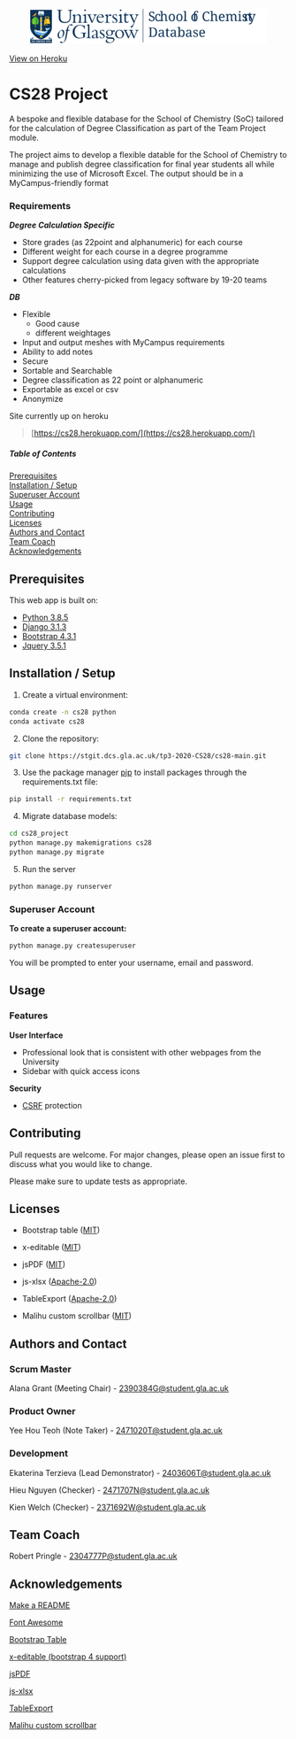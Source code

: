 <p align="center">
    <a href="https://cs28.herokuapp.com/">
        <img class="logo"
             src="./cs28_project/static/icons/UoG_colour_edited.svg"
             alt="uog_logo"
             height="64">
        <p>View on Heroku</p>
    </a>
</p>

# CS28 Project

A bespoke and flexible database for the School of Chemistry (SoC) tailored for the calculation of Degree Classification as part of the Team Project module.

The project aims to develop a flexible datable for the School of Chemistry to manage and publish degree classification for final year students all while minimizing the use of Microsoft Excel. The output should be in a MyCampus-friendly format

### Requirements

***Degree Calculation Specific***
- Store grades (as 22point and alphanumeric) for each course
- Different weight for each course in a degree programme
- Support degree calculation using data given with the appropriate calculations
- Other features cherry-picked from legacy software by 19-20 teams

***DB***
- Flexible
  - Good cause
  - different weightages
- Input and output meshes with MyCampus requirements
- Ability to add notes
- Secure
- Sortable and Searchable
- Degree classification as 22 point or alphanumeric
- Exportable as excel or csv
- Anonymize

Site currently up on heroku
> [https://cs28.herokuapp.com/](https://cs28.herokuapp.com/)

##### Table of Contents
[Prerequisites](#prerequisites)  
[Installation / Setup](#installation-setup)  
[Superuser Account](#superuser-account)  
[Usage](#usage)  
[Contributing](#contributing)  
[Licenses](#licenses)  
[Authors and Contact](#authors-and-contact)  
[Team Coach](#team-coach)  
[Acknowledgements](#acknowledgements)  



## Prerequisites

This web app is built on:
- [Python 3.8.5](https://www.python.org/downloads/release/python-385/)
- [Django 3.1.3](https://docs.djangoproject.com/en/3.1/releases/3.1.3/)
- [Bootstrap 4.3.1](https://getbootstrap.com/docs/4.3/getting-started/introduction/)
- [Jquery 3.5.1](https://jquery.com/download/)

## Installation / Setup

1. Create a virtual environment:

```bash
conda create -n cs28 python
conda activate cs28
```

2. Clone the repository:
```bash
git clone https://stgit.dcs.gla.ac.uk/tp3-2020-CS28/cs28-main.git
```

3. Use the package manager [pip](https://pip.pypa.io/en/stable/) to install packages through the requirements.txt file:
```bash
pip install -r requirements.txt
```

4. Migrate database models:
```bash
cd cs28_project
python manage.py makemigrations cs28
python manage.py migrate
```

5. Run the server
```bash
python manage.py runserver
```

### Superuser Account

**To create a superuser account:**

```bash
python manage.py createsuperuser
```

You will be prompted to enter your username, email and password.

## Usage

### Features

**User Interface**
- Professional look that is consistent with other webpages from the University
- Sidebar with quick access icons

**Security**
- [CSRF](https://en.wikipedia.org/wiki/Cross-site_request_forgery) protection

## Contributing
Pull requests are welcome. For major changes, please open an issue first to discuss what you would like to change.

Please make sure to update tests as appropriate.

## Licenses

- Bootstrap table ([MIT](https://github.com/wenzhixin/bootstrap-table/blob/master/LICENSE))

- x-editable ([MIT](https://github.com/Talv/x-editable/blob/develop/LICENSE-MIT))

- jsPDF ([MIT](https://github.com/MrRio/jsPDF/blob/master/LICENSE))

- js-xlsx ([Apache-2.0](https://github.com/protobi/js-xlsx/blob/beta/LICENSE))

- TableExport ([Apache-2.0](https://github.com/clarketm/TableExport/blob/master/LICENSE.txt))

- Malihu custom scrollbar ([MIT](https://github.com/malihu/malihu-custom-scrollbar-plugin/blob/master/LICENSE.txt))

## Authors and Contact
### Scrum Master
Alana Grant (Meeting Chair) - [2390384G@student.gla.ac.uk](2390384G@student.gla.ac.uk)

### Product Owner
Yee Hou Teoh (Note Taker) - [2471020T@student.gla.ac.uk](2471020T@student.gla.ac.uk)

### Development
Ekaterina Terzieva (Lead Demonstrator) - [2403606T@student.gla.ac.uk](2403606T@student.gla.ac.uk)

Hieu Nguyen (Checker) - [2471707N@student.gla.ac.uk](2471707N@student.gla.ac.uk)

Kien Welch (Checker) - [2371692W@student.gla.ac.uk](2371692W@student.gla.ac.uk)
## Team Coach

Robert Pringle - [2304777P@student.gla.ac.uk](2304777P@student.gla.ac.uk)

## Acknowledgements
[Make a README](https://www.makeareadme.com/)

[Font Awesome](https://fontawesome.com/)

[Bootstrap Table](https://bootstrap-table.com/)

[x-editable (bootstrap 4 support)](https://github.com/Talv/x-editable/tree/develop)

[jsPDF](https://github.com/MrRio/jsPDF)

[js-xlsx](https://www.npmjs.com/package/js-xlsx)

[TableExport](https://tableexport.v5.travismclarke.com/)

[Malihu custom scrollbar](https://github.com/malihu/malihu-custom-scrollbar-plugin)
